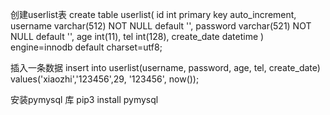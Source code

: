 创建userlist表
create table userlist(
	id int primary key auto_increment,
    username varchar(512) NOT NULL default '',
    password varchar(521) NOT NULL default '',
    age int(11),
    tel int(128),
    create_date datetime
) engine=innodb default charset=utf8;

插入一条数据
insert into userlist(username, password, age, tel, create_date) values('xiaozhi','123456',29, '123456', now());

安装pymysql 库
pip3 install pymysql
